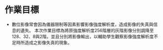 # 作業目標
- 數位影像常會因為儀器限制等因素影響影像強度解析度，造成影像的失真與信息的遺失。
本次作業目標為將原強度解析度256階層的灰階影像分別調降至128、32、8與2階，並且分別將影像輸出，以輔助學生觀察影像強度解析度不足時所造成之影像失真的現象。
